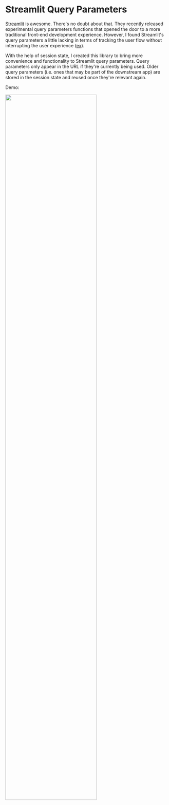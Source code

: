 # Streamlit Query Parameters

[Streamlit](https://github.com/streamlit/streamlit) is awesome. There's no doubt about that. They recently released experimental query parameters functions that opened the door to a more traditional front-end development experience. However, I found Streamlit's query parameters a little lacking in terms of tracking the user flow without interrupting the user experience ([ex](https://github.com/streamlit/streamlit/issues/2370)).

With the help of session state, I created this library to bring more convenience and functionality to Streamlit query parameters. Query parameters only appear in the URL if they're currently being used. Older query parameters (i.e. ones that may be part of the downstream app) are stored in the session state and reused once they're relevant again.

Demo:

<img src="https://github.com/kmcentush/streamlit_libraries/blob/master/query_params/media/query_params_demo.gif" width="75%">
